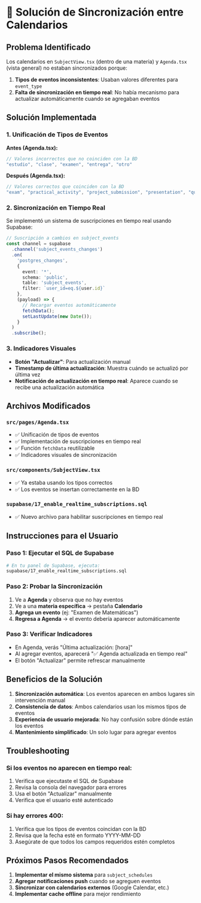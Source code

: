 # 🔄 Solución de Sincronización entre Calendarios

## Problema Identificado

Los calendarios en `SubjectView.tsx` (dentro de una materia) y `Agenda.tsx` (vista general) no estaban sincronizados porque:

1. **Tipos de eventos inconsistentes**: Usaban valores diferentes para `event_type`
2. **Falta de sincronización en tiempo real**: No había mecanismo para actualizar automáticamente cuando se agregaban eventos

## Solución Implementada

### 1. Unificación de Tipos de Eventos

**Antes (Agenda.tsx):**
```typescript
// Valores incorrectos que no coinciden con la BD
"estudio", "clase", "examen", "entrega", "otro"
```

**Después (Agenda.tsx):**
```typescript
// Valores correctos que coinciden con la BD
"exam", "practical_activity", "project_submission", "presentation", "quiz", "assignment_due", "lab_session", "other"
```

### 2. Sincronización en Tiempo Real

Se implementó un sistema de suscripciones en tiempo real usando Supabase:

```typescript
// Suscripción a cambios en subject_events
const channel = supabase
  .channel('subject_events_changes')
  .on(
    'postgres_changes',
    {
      event: '*',
      schema: 'public',
      table: 'subject_events',
      filter: `user_id=eq.${user.id}`
    },
    (payload) => {
      // Recargar eventos automáticamente
      fetchData();
      setLastUpdate(new Date());
    }
  )
  .subscribe();
```

### 3. Indicadores Visuales

- **Botón "Actualizar"**: Para actualización manual
- **Timestamp de última actualización**: Muestra cuándo se actualizó por última vez
- **Notificación de actualización en tiempo real**: Aparece cuando se recibe una actualización automática

## Archivos Modificados

### `src/pages/Agenda.tsx`
- ✅ Unificación de tipos de eventos
- ✅ Implementación de suscripciones en tiempo real
- ✅ Función `fetchData` reutilizable
- ✅ Indicadores visuales de sincronización

### `src/components/SubjectView.tsx`
- ✅ Ya estaba usando los tipos correctos
- ✅ Los eventos se insertan correctamente en la BD

### `supabase/17_enable_realtime_subscriptions.sql`
- ✅ Nuevo archivo para habilitar suscripciones en tiempo real

## Instrucciones para el Usuario

### Paso 1: Ejecutar el SQL de Supabase
```bash
# En tu panel de Supabase, ejecuta:
supabase/17_enable_realtime_subscriptions.sql
```

### Paso 2: Probar la Sincronización
1. Ve a **Agenda** y observa que no hay eventos
2. Ve a una **materia específica** → pestaña **Calendario**
3. **Agrega un evento** (ej: "Examen de Matemáticas")
4. **Regresa a Agenda** → el evento debería aparecer automáticamente

### Paso 3: Verificar Indicadores
- En Agenda, verás "Última actualización: [hora]"
- Al agregar eventos, aparecerá "✅ Agenda actualizada en tiempo real"
- El botón "Actualizar" permite refrescar manualmente

## Beneficios de la Solución

1. **Sincronización automática**: Los eventos aparecen en ambos lugares sin intervención manual
2. **Consistencia de datos**: Ambos calendarios usan los mismos tipos de eventos
3. **Experiencia de usuario mejorada**: No hay confusión sobre dónde están los eventos
4. **Mantenimiento simplificado**: Un solo lugar para agregar eventos

## Troubleshooting

### Si los eventos no aparecen en tiempo real:
1. Verifica que ejecutaste el SQL de Supabase
2. Revisa la consola del navegador para errores
3. Usa el botón "Actualizar" manualmente
4. Verifica que el usuario esté autenticado

### Si hay errores 400:
1. Verifica que los tipos de eventos coincidan con la BD
2. Revisa que la fecha esté en formato YYYY-MM-DD
3. Asegúrate de que todos los campos requeridos estén completos

## Próximos Pasos Recomendados

1. **Implementar el mismo sistema** para `subject_schedules`
2. **Agregar notificaciones push** cuando se agreguen eventos
3. **Sincronizar con calendarios externos** (Google Calendar, etc.)
4. **Implementar cache offline** para mejor rendimiento
